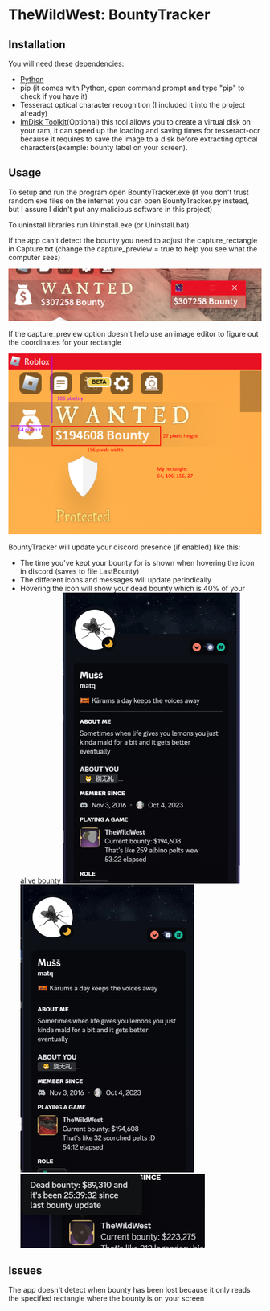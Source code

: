 [comment]: <> ([23/12/2023] Thanks to Totally_Natural for testing)
[comment]: <> ([28/02/2024] Thanks to ThunderBeast817 for wallet screenshot)
# TheWildWest: BountyTracker
## Installation
You will need these dependencies:
 - [Python](https://www.python.org/downloads/)
 - pip (it comes with Python, open command prompt and type "pip" to check if you have it)
 - Tesseract optical character recognition (I included it into the project already)
 - [ImDisk Toolkit](https://downloads.sourceforge.net/project/imdisk-toolkit/20240210/ImDiskTk-x64.zip?ts=gAAAAABl82xl4MAqL01bx9vmWpqtEAdTGUTDAErm8_jyQWfQGzS71z0HraafbrVSwYmn6K3H5wLBvJoTV3hvR9hC5TSNQ8SUyg%3D%3D&amp;r=https%3A%2F%2Fsourceforge.net%2Fprojects%2Fimdisk-toolkit%2Ffiles%2Flatest%2Fdownload)(Optional)
this tool allows you to create a virtual disk on your ram, it can speed up the loading and saving times for tesseract-ocr because it requires to save the image to a disk before extracting optical characters(example: bounty label on your screen).

## Usage
To setup and run the program open BountyTracker.exe (if you don't trust random exe files on the internet you can open BountyTracker.py instead, but I assure I didn't put any malicious software in this project)

To uninstall libraries run Uninstall.exe (or Uninstall.bat)

If the app can't detect the bounty you need to adjust the capture_rectangle in Capture.txt (change the capture_preview = true to help you see what the computer sees)

![Example](Source/tutorial/Example.png)

If the capture_preview option doesn't help use an image editor to figure out the coordinates for your rectangle

![Example2](Source/tutorial/Example2.png)

BountyTracker will update your discord presence (if enabled) like this:
 - The time you've kept your bounty for is shown when hovering the icon in discord (saves to file LastBounty)
 - The different icons and messages will update periodically
 - Hovering the icon will show your dead bounty which is 40% of your alive bounty
![Showcase](Source/tutorial/Showcase.png)
![Showcase2](Source/tutorial/Showcase2.png)
![Showcase3](Source/tutorial/Showcase3.png)

## Issues
The app doesn't detect when bounty has been lost because it only reads the specified rectangle where the bounty is on your screen
